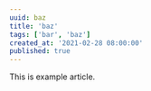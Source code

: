 ```yaml
---
uuid: baz
title: 'baz'
tags: ['bar', 'baz']
created_at: '2021-02-28 08:00:00'
published: true
---
```


This is example article.

